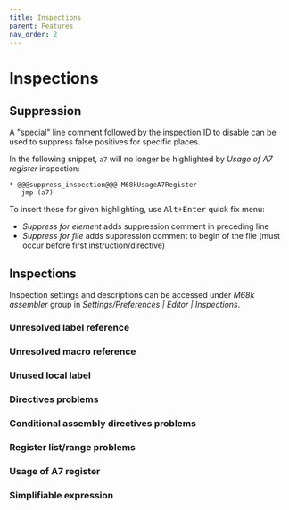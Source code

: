 ```yaml
---
title: Inspections
parent: Features
nav_order: 2
---
```


# Inspections

## Suppression

A "special" line comment followed by the inspection ID to disable can be used to suppress false positives for specific places.

In the following snippet, `a7` will no longer be highlighted by _Usage of A7 register_ inspection:

```
* @@@suppress_inspection@@@ M68kUsageA7Register
   jmp (a7)
```

To insert these for given highlighting, use <kbd>Alt+Enter</kbd> quick fix menu:
- _Suppress for element_ adds suppression comment in preceding line
- _Suppress for file_  adds suppression comment to begin of the file (must occur before first instruction/directive)
  
## Inspections

Inspection settings and descriptions can be accessed under *M68k assembler* group in *Settings/Preferences \| Editor \| Inspections*.

### Unresolved label reference

### Unresolved macro reference

### Unused local label

### Directives problems

### Conditional assembly directives problems

### Register list/range problems

### Usage of A7 register

### Simplifiable expression

